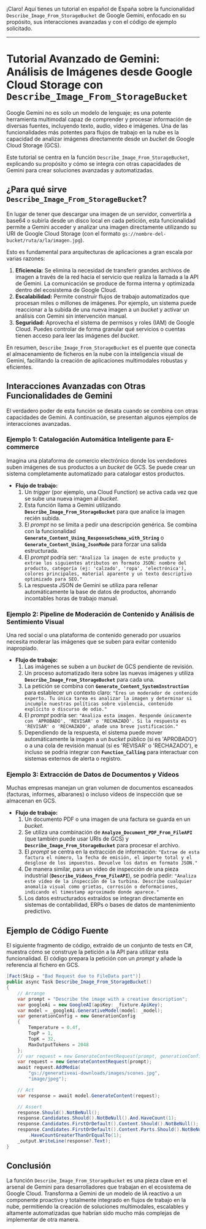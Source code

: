 ¡Claro! Aquí tienes un tutorial en español de España sobre la funcionalidad `Describe_Image_From_StorageBucket` de Google Gemini, enfocado en su propósito, sus interacciones avanzadas y con el código de ejemplo solicitado.

---

# Tutorial Avanzado de Gemini: Análisis de Imágenes desde Google Cloud Storage con `Describe_Image_From_StorageBucket`

Google Gemini no es solo un modelo de lenguaje; es una potente herramienta multimodal capaz de comprender y procesar información de diversas fuentes, incluyendo texto, audio, vídeo e imágenes. Una de las funcionalidades más potentes para flujos de trabajo en la nube es la capacidad de analizar imágenes directamente desde un *bucket* de Google Cloud Storage (GCS).

Este tutorial se centra en la función `Describe_Image_From_StorageBucket`, explicando su propósito y cómo se integra con otras capacidades de Gemini para crear soluciones avanzadas y automatizadas.

## ¿Para qué sirve `Describe_Image_From_StorageBucket`?

En lugar de tener que descargar una imagen de un servidor, convertirla a base64 o subirla desde un disco local en cada petición, esta funcionalidad permite a Gemini acceder y analizar una imagen directamente utilizando su URI de Google Cloud Storage (con el formato `gs://nombre-del-bucket/ruta/a/la/imagen.jpg`).

Esto es fundamental para arquitecturas de aplicaciones a gran escala por varias razones:

1.  **Eficiencia:** Se elimina la necesidad de transferir grandes archivos de imagen a través de la red hacia el servicio que realiza la llamada a la API de Gemini. La comunicación se produce de forma interna y optimizada dentro del ecosistema de Google Cloud.
2.  **Escalabilidad:** Permite construir flujos de trabajo automatizados que procesan miles o millones de imágenes. Por ejemplo, un sistema puede reaccionar a la subida de una nueva imagen a un *bucket* y activar un análisis con Gemini sin intervención manual.
3.  **Seguridad:** Aprovecha el sistema de permisos y roles (IAM) de Google Cloud. Puedes controlar de forma granular qué servicios o cuentas tienen acceso para leer las imágenes del *bucket*.

En resumen, `Describe_Image_From_StorageBucket` es el puente que conecta el almacenamiento de ficheros en la nube con la inteligencia visual de Gemini, facilitando la creación de aplicaciones multimodales robustas y eficientes.

## Interacciones Avanzadas con Otras Funcionalidades de Gemini

El verdadero poder de esta función se desata cuando se combina con otras capacidades de Gemini. A continuación, se presentan algunos ejemplos de interacciones avanzadas.

### Ejemplo 1: Catalogación Automática Inteligente para E-commerce

Imagina una plataforma de comercio electrónico donde los vendedores suben imágenes de sus productos a un *bucket* de GCS. Se puede crear un sistema completamente automatizado para catalogar estos productos.

*   **Flujo de trabajo:**
    1.  Un *trigger* (por ejemplo, una Cloud Function) se activa cada vez que se sube una nueva imagen al *bucket*.
    2.  Esta función llama a Gemini utilizando **`Describe_Image_From_StorageBucket`** para que analice la imagen recién subida.
    3.  El *prompt* no se limita a pedir una descripción genérica. Se combina con la funcionalidad **`Generate_Content_Using_ResponseSchema_with_String`** o **`Generate_Content_Using_JsonMode`** para forzar una salida estructurada.
    4.  El *prompt* podría ser: `"Analiza la imagen de este producto y extrae los siguientes atributos en formato JSON: nombre del producto, categoría (ej: 'calzado', 'ropa', 'electrónica'), colores principales, material aparente y un texto descriptivo optimizado para SEO."`
    5.  La respuesta JSON de Gemini se utiliza para rellenar automáticamente la base de datos de productos, ahorrando incontables horas de trabajo manual.

### Ejemplo 2: Pipeline de Moderación de Contenido y Análisis de Sentimiento Visual

Una red social o una plataforma de contenido generado por usuarios necesita moderar las imágenes que se suben para evitar contenido inapropiado.

*   **Flujo de trabajo:**
    1.  Las imágenes se suben a un *bucket* de GCS pendiente de revisión.
    2.  Un proceso automatizado itera sobre las nuevas imágenes y utiliza **`Describe_Image_From_StorageBucket`** para cada una.
    3.  La petición se combina con **`Generate_Content_SystemInstruction`** para establecer un contexto claro: `"Eres un moderador de contenido experto. Tu única tarea es analizar la imagen y determinar si incumple nuestras políticas sobre violencia, contenido explícito o discurso de odio."`
    4.  El *prompt* podría ser: `"Analiza esta imagen. Responde únicamente con 'APROBADO', 'REVISAR' o 'RECHAZADO'. Si la respuesta es 'REVISAR' o 'RECHAZADO', añade una breve justificación."`
    5.  Dependiendo de la respuesta, el sistema puede mover automáticamente la imagen a un *bucket* público (si es 'APROBADO') o a una cola de revisión manual (si es 'REVISAR' o 'RECHAZADO'), e incluso se podría integrar con **`Function_Calling`** para interactuar con sistemas externos de alerta o registro.

### Ejemplo 3: Extracción de Datos de Documentos y Vídeos

Muchas empresas manejan un gran volumen de documentos escaneados (facturas, informes, albaranes) o incluso vídeos de inspección que se almacenan en GCS.

*   **Flujo de trabajo:**
    1.  Un documento PDF o una imagen de una factura se guarda en un *bucket*.
    2.  Se utiliza una combinación de **`Analyze_Document_PDF_From_FileAPI`** (que también puede usar URIs de GCS) y **`Describe_Image_From_StorageBucket`** para procesar el archivo.
    3.  El *prompt* se centra en la extracción de información: `"Extrae de esta factura el número, la fecha de emisión, el importe total y el desglose de los impuestos. Devuelve los datos en formato JSON."`
    4.  De manera similar, para un vídeo de inspección de una pieza industrial (**`Describe_Videos_From_FileAPI`**), se podría pedir: `"Analiza este vídeo de la inspección de la turbina. Describe cualquier anomalía visual como grietas, corrosión o deformaciones, indicando el timestamp aproximado donde aparece."`
    5.  Los datos estructurados extraídos se integran directamente en sistemas de contabilidad, ERPs o bases de datos de mantenimiento predictivo.

## Ejemplo de Código Fuente

El siguiente fragmento de código, extraído de un conjunto de tests en C#, muestra cómo se construye la petición a la API para utilizar esta funcionalidad. El código prepara la petición con un *prompt* y añade la referencia al fichero en GCS.

```csharp
[Fact(Skip = "Bad Request due to FileData part")]
public async Task Describe_Image_From_StorageBucket()
{
    // Arrange
    var prompt = "Describe the image with a creative description";
    var googleAi = new GoogleAI(apiKey: _fixture.ApiKey);
    var model = _googleAi.GenerativeModel(model: _model);
    var generationConfig = new GenerationConfig
    {
        Temperature = 0.4f,
        TopP = 1,
        TopK = 32,
        MaxOutputTokens = 2048
    };
    // var request = new GenerateContentRequest(prompt, generationConfig);
    var request = new GenerateContentRequest(prompt);
    await request.AddMedia(
        "gs://generativeai-downloads/images/scones.jpg",
        "image/jpeg");

    // Act
    var response = await model.GenerateContent(request);

    // Assert
    response.Should().NotBeNull();
    response.Candidates.Should().NotBeNull().And.HaveCount(1);
    response.Candidates.FirstOrDefault().Content.Should().NotBeNull();
    response.Candidates.FirstOrDefault().Content.Parts.Should().NotBeNull().And
        .HaveCountGreaterThanOrEqualTo(1);
    _output.WriteLine(response?.Text);
}
```

## Conclusión

La función `Describe_Image_From_StorageBucket` es una pieza clave en el arsenal de Gemini para desarrolladores que trabajan en el ecosistema de Google Cloud. Transforma a Gemini de un modelo de IA reactivo a un componente proactivo y totalmente integrado en flujos de trabajo en la nube, permitiendo la creación de soluciones multimodales, escalables y altamente automatizadas que habrían sido mucho más complejas de implementar de otra manera.